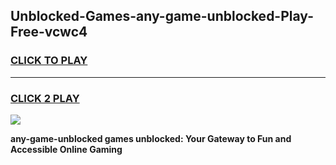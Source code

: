 
## Unblocked-Games-any-game-unblocked-Play-Free-vcwc4
<h3>
<a href="https://premium76.site?title=any-game-unblocked&ref=23A">CLICK TO PLAY</a></h3>
<hr>

<h3>
<a href="https://premium76.site?title=any-game-unblocked&ref=23A">CLICK 2 PLAY</a>
  
</h3>

<a href="https://premium76.site?title=any-game-unblocked&ref=23A"><img src="https://clearcache.store/games.png"></a>


**any-game-unblocked games unblocked: Your Gateway to Fun and Accessible Online Gaming**
